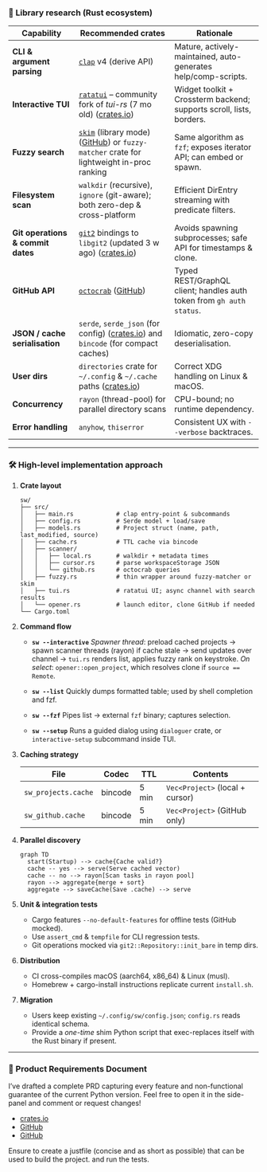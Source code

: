 ### 🔎 Library research (Rust ecosystem)

| Capability                        | Recommended crates                                                                                                              | Rationale                                                            |
| --------------------------------- | ------------------------------------------------------------------------------------------------------------------------------- | -------------------------------------------------------------------- |
| **CLI & argument parsing**        | [`clap`](https://crates.io/crates/clap) v4 (derive API)                                                                         | Mature, actively-maintained, auto-generates help/comp-scripts.       |
| **Interactive TUI**               | [`ratatui`](https://crates.io/crates/ratatui) – community fork of *tui-rs* (7 mo old) ([crates.io][1])                          | Widget toolkit + Crossterm backend; supports scroll, lists, borders. |
| **Fuzzy search**                  | [`skim`](https://github.com/skim-rs/skim) (library mode) ([GitHub][2]) or `fuzzy-matcher` crate for lightweight in-proc ranking | Same algorithm as `fzf`; exposes iterator API; can embed or spawn.   |
| **Filesystem scan**               | `walkdir` (recursive), `ignore` (git-aware); both zero-dep & cross-platform                                                     | Efficient DirEntry streaming with predicate filters.                 |
| **Git operations & commit dates** | [`git2`](https://crates.io/crates/git2) bindings to `libgit2` (updated 3 w ago) ([crates.io][3])                                | Avoids spawning subprocesses; safe API for timestamps & clone.       |
| **GitHub API**                    | [`octocrab`](https://github.com/XAMPPRocky/octocrab) ([GitHub][4])                                                              | Typed REST/GraphQL client; handles auth token from `gh auth status`. |
| **JSON / cache serialisation**    | `serde`, `serde_json` (for config) ([crates.io][5]) and `bincode` (for compact caches)                                          | Idiomatic, zero-copy deserialisation.                                |
| **User dirs**                     | `directories` crate for `~/.config` & `~/.cache` paths ([crates.io][6])                                                         | Correct XDG handling on Linux & macOS.                               |
| **Concurrency**                   | `rayon` (thread-pool) for parallel directory scans                                                                              | CPU-bound; no runtime dependency.                                    |
| **Error handling**                | `anyhow`, `thiserror`                                                                                                           | Consistent UX with `--verbose` backtraces.                           |

---

### 🛠 High-level implementation approach

1. **Crate layout**

   ```
   sw/
   ├── src/
   │   ├── main.rs            # clap entry-point & subcommands
   │   ├── config.rs          # Serde model + load/save
   │   ├── models.rs          # Project struct (name, path, last_modified, source)
   │   ├── cache.rs           # TTL cache via bincode
   │   ├── scanner/
   │   │   ├── local.rs       # walkdir + metadata times
   │   │   ├── cursor.rs      # parse workspaceStorage JSON
   │   │   └── github.rs      # octocrab queries
   │   ├── fuzzy.rs           # thin wrapper around fuzzy-matcher or skim
   │   ├── tui.rs             # ratatui UI; async channel with search results
   │   └── opener.rs          # launch editor, clone GitHub if needed
   └── Cargo.toml
   ```

2. **Command flow**

   * **`sw --interactive`**
     *Spawner thread*: preload cached projects → spawn scanner threads (rayon) if cache stale → send updates over channel → `tui.rs` renders list, applies fuzzy rank on keystroke.
     *On select*: `opener::open_project`, which resolves clone if `source == Remote`.

   * **`sw --list`**
     Quickly dumps formatted table; used by shell completion and fzf.

   * **`sw --fzf`**
     Pipes list → external `fzf` binary; captures selection.

   * **`sw --setup`**
     Runs a guided dialog using `dialoguer` crate, or `interactive-setup` subcommand inside TUI.

3. **Caching strategy**

   | File                | Codec   | TTL   | Contents                        |
   | ------------------- | ------- | ----- | ------------------------------- |
   | `sw_projects.cache` | bincode | 5 min | `Vec<Project>` (local + cursor) |
   | `sw_github.cache`   | bincode | 5 min | `Vec<Project>` (GitHub only)    |

4. **Parallel discovery**

   ```mermaid
   graph TD
     start(Startup) --> cache{Cache valid?}
     cache -- yes --> serve(Serve cached vector)
     cache -- no --> rayon[Scan tasks in rayon pool]
     rayon --> aggregate{merge + sort}
     aggregate --> saveCache(Save .cache) --> serve
   ```

5. **Unit & integration tests**

   * Cargo features `--no-default-features` for offline tests (GitHub mocked).
   * Use `assert_cmd` & `tempfile` for CLI regression tests.
   * Git operations mocked via `git2::Repository::init_bare` in temp dirs.

6. **Distribution**

   * CI cross-compiles macOS (aarch64, x86\_64) & Linux (musl).
   * Homebrew + cargo-install instructions replicate current `install.sh`.

7. **Migration**

   * Users keep existing `~/.config/sw/config.json`; `config.rs` reads identical schema.
   * Provide a *one-time* shim Python script that exec-replaces itself with the Rust binary if present.

---

### 📄 Product Requirements Document

I’ve drafted a complete PRD capturing every feature and non-functional guarantee of the current Python version.
Feel free to open it in the side-panel and comment or request changes!

* [crates.io](https://crates.io/crates/ratatui/?utm_source=chatgpt.com)
* [GitHub](https://github.com/skim-rs/skim?utm_source=chatgpt.com)
* [GitHub](https://github.com/XAMPPRocky/octocrab?utm_source=chatgpt.com)

[1]: https://crates.io/crates/ratatui/?utm_source=chatgpt.com "ratatui - crates.io: Rust Package Registry"
[2]: https://github.com/skim-rs/skim?utm_source=chatgpt.com "skim-rs/skim: Fuzzy Finder in rust! - GitHub"
[3]: https://crates.io/crates/git2?utm_source=chatgpt.com "git2 - crates.io: Rust Package Registry"
[4]: https://github.com/XAMPPRocky/octocrab?utm_source=chatgpt.com "XAMPPRocky/octocrab: A modern, extensible GitHub API Client for ..."
[5]: https://crates.io/crates/serde_json?utm_source=chatgpt.com "serde_json - crates.io: Rust Package Registry"
[6]: https://crates.io/crates/directories?utm_source=chatgpt.com "directories - crates.io: Rust Package Registry"



Ensure to create a justfile (concise and as short as possible) that can be used to build the project. and run the tests.
